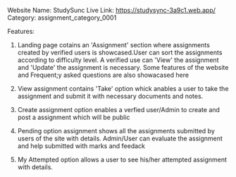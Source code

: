 Website Name: StudySunc
Live Link: https://studysync-3a9c1.web.app/
Category: assignment_category_0001

Features:

1. Landing page cotains an 'Assignment' section where assignments created by verified users is showcased.User can sort the assignments according to difficulty level. A verified use can 'View' the assignment and 'Update' the assignment is necessary. Some features of the website and Frequent;y asked questions are also showacased here

2. View assignment contains 'Take' option whick anables a user to take the assignment and submit it with necessary documents and notes.

3. Create assignment option enables a verfied user/Admin to create and post a assignment which will be public

4. Pending option assignment shows all the assignments submitted by users of the site with details. Admin/User can evaluate the assignment and help submitted with marks and feedack

5. My Attempted option allows a user to see his/her attempted assignment with details.
